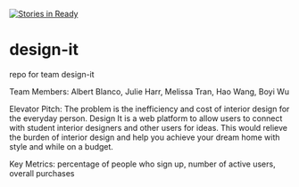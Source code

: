 [![Stories in Ready](https://badge.waffle.io/asu-cis-capstone/design-it.png?label=ready&title=Ready)](https://waffle.io/asu-cis-capstone/design-it)
# design-it
repo for team design-it

Team Members:
Albert Blanco,
Julie Harr,
Melissa Tran,
Hao Wang,
Boyi Wu

Elevator Pitch:
The problem is the inefficiency and cost of interior design for the everyday person. Design It is a web platform to allow users to connect with student interior designers and other users for ideas. This would relieve the burden of interior design and help you achieve your dream home with style and while on a budget.

Key Metrics:
percentage of people who sign up,
number of active users,
overall purchases
